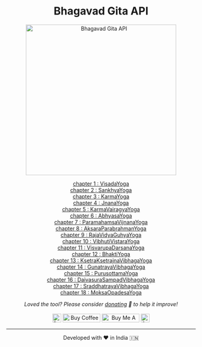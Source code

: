 <div align="center"><h1>Bhagavad Gita API</h1></div>
<p align="center"><img alt="Bhagavad Gita API" src="https://repository-images.githubusercontent.com/314205765/0bb18d80-2b22-11eb-8f6f-ccf20c0c2679" width="400vw"/></p>
<p align="center">
<a href="./1">chapter 1 : VisadaYoga</a><br>
<a href="./2">chapter 2 : SankhyaYoga</a><br>
<a href="./3">chapter 3 : KarmaYoga</a><br>
<a href="./4">chapter 4 : JnanaYoga</a><br>
<a href="./5">chapter 5 : KarmaVairagyaYoga</a><br>
<a href="./6">chapter 6 : AbhyasaYoga</a><br>
<a href="./7">chapter 7 : ParamahamsaVijnanaYoga</a><br>
<a href="./8">chapter 8 : AksaraParabrahmanYoga</a><br>
<a href="./9">chapter 9 : RajaVidyaGuhyaYoga</a><br>
<a href="./10">chapter 10 : VibhutiVistaraYoga</a><br>
<a href="./11">chapter 11 : VisvarupaDarsanaYoga</a><br>
<a href="./12">chapter 12 : BhaktiYoga</a><br>
<a href="./13">chapter 13 : KsetraKsetrajnaVibhagaYoga</a><br>
<a href="./14">chapter 14 : GunatrayaVibhagaYoga</a><br>
<a href="./15">chapter 15 : PurusottamaYoga</a><br>
<a href="./16">chapter 16 : DaivasuraSampadVibhagaYoga</a><br>
<a href="./17">chapter 17 : SraddhatrayaVibhagaYoga</a><br>
<a href="./18">chapter 18 : MoksaOpadesaYoga</a><br>
</p>
<p align="center">
	<i>Loved the tool? Please consider <a href="https://paypal.me/ptprashanttripathi/100">donating</a> 💸 to help it improve!</i><br/><br/>
	<a href="https://paypal.me/PtPrashantTripathi"><img height='23' src="https://img.shields.io/badge/support-PayPal-blue?logo=PayPal&style=flat-square&label=Donate" alt="Donate"/></a>
	<a href='https://ko-fi.com/ptprashanttripathi' target='_blank'><img height='23' width="100" src='https://cdn.ko-fi.com/cdn/kofi3.png?v=2' alt='Buy Coffee for ptprashanttripathi' /></a>
	<a href="https://www.buymeacoffee.com/ptprashanttripathi" target="_blank"><img src="https://cdn.buymeacoffee.com/buttons/default-orange.png" alt="Buy Me A Coffee" height="23" width="100" style="border-radius:1px" /></a>
	<a href="https://ptprashanttripathi.github.io/linkpe?pa=pt1997@ybl&pn=Pt.+Prashant+Tripathi" target="_blank"><img src="https://raw.githubusercontent.com/PtPrashantTripathi/linkpe/main/img/linkpebadge.svg" alt="Support Via UPI" height="23" style="border-radius:1px" /></a>
</p>
<hr>
<p align="center">Developed with ❤️ in India 🇮🇳</p>

